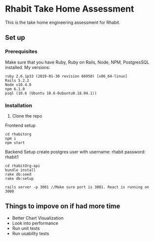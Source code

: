 # Rhabit Take Home Assessment
This is the take home engineering assessment for Rhabit. 

## Set up
### Prerequisites
Make sure that you have Ruby, Ruby on Rails, Node, NPM, PostgresSQL installed.
My versions:
```
ruby 2.6.1p33 (2019-01-30 revision 66950) [x86_64-linux]
Rails 5.2.2
Node v10.4.0
npm 6.1.0
psql (10.6 (Ubuntu 10.6-0ubuntu0.18.04.1))
```

### Installation
1. Clone the repo

Frontend setup
```
cd rhabitorg
npm i
npm start
```

Backend Setup
create postgres user with username: rhabit password: rhabit1
```
cd rhabitOrg-api
bundle install
rake db:seed
rake db:setup

rails server -p 3001 //Make sure port is 3001. React is running on 3000
```

## Things to impove on if had more time
* Better Chart Visualization
* Look into performance
* Run unit tests
* Run usability tests

